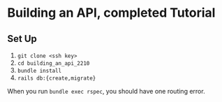 # Building an API, completed Tutorial

## Set Up

1. `git clone <ssh key>`
2. `cd building_an_api_2210`
3. `bundle install`
4. `rails db:{create,migrate}`

When you run `bundle exec rspec`, you should have one routing error. 
